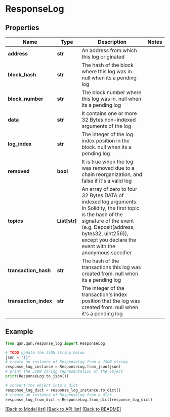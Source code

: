 # ResponseLog


## Properties

Name | Type | Description | Notes
------------ | ------------- | ------------- | -------------
**address** | **str** | An address from which this log originated | 
**block_hash** | **str** | The hash of the block where this log was in. null when its a pending log | 
**block_number** | **str** | The block number where this log was in. null when its a pending log | 
**data** | **str** | It contains one or more 32 Bytes non-indexed arguments of the log | 
**log_index** | **str** | The integer of the log index position in the block. null when its a pending log | 
**removed** | **bool** | It is true when the log was removed due to a chain reorganization, and false if it&#39;s a valid log | 
**topics** | **List[str]** | An array of zero to four 32 Bytes DATA of indexed log arguments. In Solidity, the first topic is the hash of the signature of the event (e.g. Deposit(address, bytes32, uint256)), except you declare the event with the anonymous specifier | 
**transaction_hash** | **str** | The hash of the transactions this log was created from. null when its a pending log | 
**transaction_index** | **str** | The integer of the transaction&#39;s index position that the log was created from. null when it&#39;s a pending log | 

## Example

```python
from qan.qan.response_log import ResponseLog

# TODO update the JSON string below
json = "{}"
# create an instance of ResponseLog from a JSON string
response_log_instance = ResponseLog.from_json(json)
# print the JSON string representation of the object
print(ResponseLog.to_json())

# convert the object into a dict
response_log_dict = response_log_instance.to_dict()
# create an instance of ResponseLog from a dict
response_log_from_dict = ResponseLog.from_dict(response_log_dict)
```
[[Back to Model list]](../README.md#documentation-for-models) [[Back to API list]](../README.md#documentation-for-api-endpoints) [[Back to README]](../README.md)


